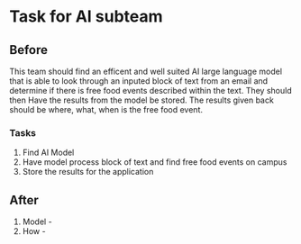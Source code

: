 # Task for AI subteam

## Before
This team should find an efficent and well suited AI large language model that is able to look through an inputed block of text from an email and determine if there is free food events described within the text. They should then Have the results from the model be stored. The results given back should be where, what, when is the free food event. 

### Tasks
1. Find AI Model
2. Have model process block of text and find free food events on campus
3. Store the results for the application

## After

1. Model -
2. How - 

